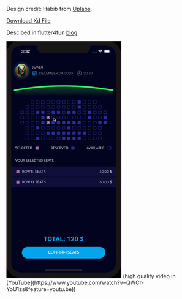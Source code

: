 
Design credit: Habib from [Uplabs](https://www.uplabs.com/posts/concert-kit).

[Download Xd File](https://github.com/imaNNeoFighT/UI-Challenge-1/raw/master/repo_files/design.xd)

‌Descibed in flutter4fun [blog](https://flutter4fun.com/ui-challenge-1-concert-by-habib/)

<img src="./repo_files/ui-challenge-1-13.gif" width="300">
(high quality video in [YouTube](https://www.youtube.com/watch?v=QWCr-YoU1zs&feature=youtu.be))


